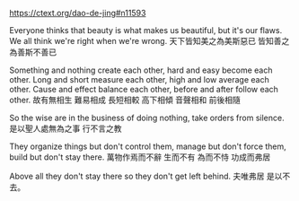 https://ctext.org/dao-de-jing#n11593

Everyone thinks that beauty is what makes us beautiful,
but it's our flaws.
We all think we're right
when we're wrong.
天下皆知美之為美斯惡已
皆知善之為善斯不善已

Something and nothing create each other,
hard and easy become each other.
Long and short measure each other,
high and low average each other.
Cause and effect balance each other,
before and after follow each other.
故有無相生
難易相成
長短相較
高下相傾
音聲相和
前後相隨

So the wise are in the business of doing nothing,
take orders from silence.
是以聖人處無為之事
行不言之教

They organize things but don't control them,
manage but don't force them,
build but don't stay there.
萬物作焉而不辭
生而不有
為而不恃
功成而弗居

Above all they don't stay there
so they don't get left behind.
夫唯弗居
是以不去。

